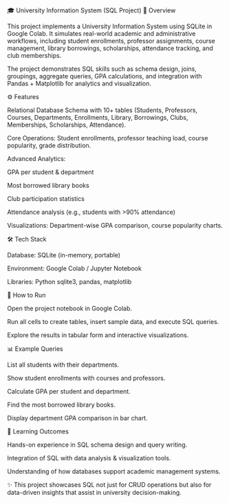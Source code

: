🎓 University Information System (SQL Project)
📌 Overview

This project implements a University Information System using SQLite in Google Colab. It simulates real-world academic and administrative workflows, including student enrollments, professor assignments, course management, library borrowings, scholarships, attendance tracking, and club memberships.

The project demonstrates SQL skills such as schema design, joins, groupings, aggregate queries, GPA calculations, and integration with Pandas + Matplotlib for analytics and visualization.

⚙️ Features

Relational Database Schema with 10+ tables (Students, Professors, Courses, Departments, Enrollments, Library, Borrowings, Clubs, Memberships, Scholarships, Attendance).

Core Operations: Student enrollments, professor teaching load, course popularity, grade distribution.

Advanced Analytics:

GPA per student & department

Most borrowed library books

Club participation statistics

Attendance analysis (e.g., students with >90% attendance)

Visualizations: Department-wise GPA comparison, course popularity charts.

🛠️ Tech Stack

Database: SQLite (in-memory, portable)

Environment: Google Colab / Jupyter Notebook

Libraries: Python sqlite3, pandas, matplotlib

🚀 How to Run

Open the project notebook in Google Colab.

Run all cells to create tables, insert sample data, and execute SQL queries.

Explore the results in tabular form and interactive visualizations.

📊 Example Queries

List all students with their departments.

Show student enrollments with courses and professors.

Calculate GPA per student and department.

Find the most borrowed library books.

Display department GPA comparison in bar chart.

🎯 Learning Outcomes

Hands-on experience in SQL schema design and query writing.

Integration of SQL with data analysis & visualization tools.

Understanding of how databases support academic management systems.

✨ This project showcases SQL not just for CRUD operations but also for data-driven insights that assist in university decision-making.
